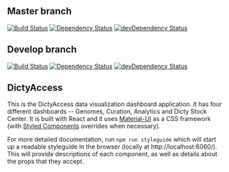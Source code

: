 ## Master branch

[![Build Status](https://travis-ci.org/dictybase-playground/dictyaccess.svg?branch=master)](https://travis-ci.org/dictybase-playground/dictyaccess)
[![Dependency Status](https://david-dm.org/dictybase-playground/dictyaccess/master.svg?style=flat-square)](https://david-dm.org/dictybase-playground/dictyaccess/master)
[![devDependency Status](https://david-dm.org/dictybase-playground/dictyaccess/master/dev-status.svg?style=flat-square)](https://david-dm.org/dictybase-playground/dictyaccess/master?type=dev)

## Develop branch

[![Build Status](https://travis-ci.org/dictybase-playground/dictyaccess.svg?branch=develop)](https://travis-ci.org/dictybase-playground/dictyaccess)
[![Dependency Status](https://david-dm.org/dictybase-playground/dictyaccess/develop.svg?style=flat-square)](https://david-dm.org/dictybase-playground/dictyaccess/develop)
[![devDependency Status](https://david-dm.org/dictybase-playground/dictyaccess/develop/dev-status.svg?style=flat-square)](https://david-dm.org/dictybase-playground/dictyaccess/develop?type=dev)

## DictyAccess

This is the DictyAccess data visualization dashboard application. It has four different dashboards -- Genomes, Curation, Analytics and Dicty Stock Center. It is built with React and it uses [Material-UI](https://material-ui-next.com/) as a CSS framework (with [Styled Components](https://www.styled-components.com/) overrides when necessary).

For more detailed documentation, run `npm run styleguide` which will start up a readable styleguide in the browser (locally at http://localhost:6060/). This will provide descriptions of each component, as well as details about the props that they accept.
